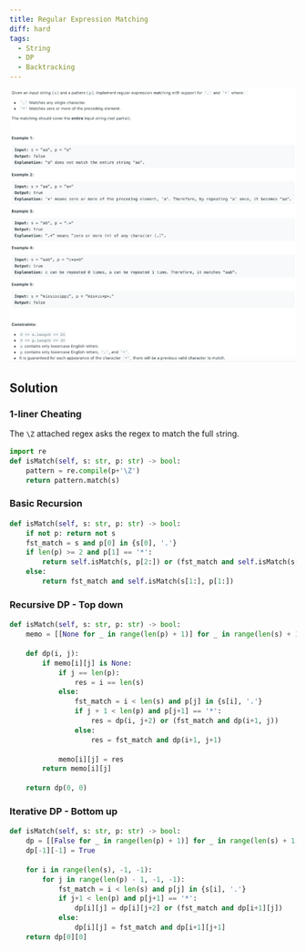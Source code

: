 ```yaml
---
title: Regular Expression Matching
diff: hard
tags:
  - String
  - DP
  - Backtracking
---
```


<img class="medium-zoom" src="/algo/regular-expression-matching.png" alt="https://leetcode.com/problems/regular-expression-matching">

## Solution

### 1-liner Cheating

The `\Z` attached regex asks the regex to match the full `s`tring.

```py
import re
def isMatch(self, s: str, p: str) -> bool:
    pattern = re.compile(p+'\Z')
    return pattern.match(s)
```

### Basic Recursion

```py
def isMatch(self, s: str, p: str) -> bool:
    if not p: return not s
    fst_match = s and p[0] in {s[0], '.'}
    if len(p) >= 2 and p[1] == '*':
        return self.isMatch(s, p[2:]) or (fst_match and self.isMatch(s[1:], p))
    else:
        return fst_match and self.isMatch(s[1:], p[1:])
```

### Recursive DP - Top down

```py
def isMatch(self, s: str, p: str) -> bool:
    memo = [[None for _ in range(len(p) + 1)] for _ in range(len(s) + 1)]

    def dp(i, j):
        if memo[i][j] is None:
            if j == len(p):
                res = i == len(s)
            else:
                fst_match = i < len(s) and p[j] in {s[i], '.'}
                if j + 1 < len(p) and p[j+1] == '*':
                    res = dp(i, j+2) or (fst_match and dp(i+1, j))
                else:
                    res = fst_match and dp(i+1, j+1)

            memo[i][j] = res
        return memo[i][j]

    return dp(0, 0)
```

### Iterative DP - Bottom up

<!-- REDO -->

```py
def isMatch(self, s: str, p: str) -> bool:
    dp = [[False for _ in range(len(p) + 1)] for _ in range(len(s) + 1)]
    dp[-1][-1] = True

    for i in range(len(s), -1, -1):
        for j in range(len(p) - 1, -1, -1):
            fst_match = i < len(s) and p[j] in {s[i], '.'}
            if j+1 < len(p) and p[j+1] == '*':
                dp[i][j] = dp[i][j+2] or (fst_match and dp[i+1][j])
            else:
                dp[i][j] = fst_match and dp[i+1][j+1]
    return dp[0][0]
```
